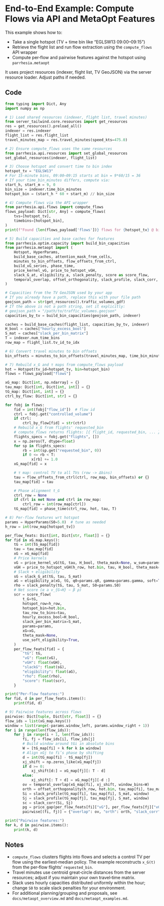 # End-to-End Example: Compute Flows via API and MetaOpt Features

This example shows how to:
- Take a single hotspot (TV + time bin like “EGLSW13 09:00–09:15”)
- Retrieve the flight list and run flow extraction using the `compute_flows` API wrapper
- Compute per‑flow and pairwise features against the hotspot using `parrhesia.metaopt`

It uses project resources (indexer, flight list, TV GeoJSON) via the server resource loader. Adjust paths if needed.

## Code

```python
from typing import Dict, Any
import numpy as np

# 1) Load shared resources (indexer, flight list, travel minutes)
from server_tailwind.core.resources import get_resources
res = get_resources().preload_all()
indexer = res.indexer
flight_list = res.flight_list
travel_minutes_map = res.travel_minutes(speed_kts=475.0)

# 2) Ensure compute_flows uses the same resources
from parrhesia.api.resources import set_global_resources
set_global_resources(indexer, flight_list)

# 3) Choose hotspot and convert time to bin index
hotspot_tv = "EGLSW13"
# For 15-minute bins, 09:00–09:15 starts at bin = 9*60/15 = 36
# If your time_bin_minutes differs, compute via:
start_h, start_m = 9, 0
bin_size = indexer.time_bin_minutes
hotspot_bin = (start_h * 60 + start_m) // bin_size

# 4) Compute flows via the API wrapper
from parrhesia.api.flows import compute_flows
flows_payload: Dict[str, Any] = compute_flows(
    tvs=[hotspot_tv],
    timebins=[hotspot_bin],
)
print(f"Found {len(flows_payload['flows'])} flows for {hotspot_tv} @ bin {hotspot_bin}")

# 5) Build capacities and base caches for features
from parrhesia.optim.capacity import build_bin_capacities
from parrhesia.metaopt import (
    Hotspot, HyperParams,
    build_base_caches, attention_mask_from_cells,
    minutes_to_bin_offsets, flow_offsets_from_ctrl,
    build_xG_series, phase_time,
    price_kernel_vG, price_to_hotspot_vGH,
    slack_G_at, eligibility_a, slack_penalty, score as score_flow,
    temporal_overlap, offset_orthogonality, slack_profile, slack_corr, price_gap,
)

# Capacities from the TV GeoJSON used by your app
# If you already have a path, replace this with your file path
geojson_path = str(get_resources().traffic_volumes_gdf)
# If the above is not a path string, set it explicitly:
# geojson_path = "/path/to/traffic_volumes.geojson"
capacities_by_tv = build_bin_capacities(geojson_path, indexer)

caches = build_base_caches(flight_list, capacities_by_tv, indexer)
H_bool = caches["hourly_excess_bool"]
S_mat = caches["slack_per_bin_matrix"]
T = indexer.num_time_bins
row_map = flight_list.tv_id_to_idx

# 6) Convert travel minutes to bin offsets
bin_offsets = minutes_to_bin_offsets(travel_minutes_map, time_bin_minutes=indexer.time_bin_minutes)

# 7) Rebuild x_G and τ maps from compute_flows payload
hot = Hotspot(tv_id=hotspot_tv, bin=hotspot_bin)
flows = flows_payload["flows"]

xG_map: Dict[int, np.ndarray] = {}
tau_map: Dict[int, Dict[int, int]] = {}
tG_map: Dict[int, int] = {}
ctrl_by_flow: Dict[int, str] = {}

for fobj in flows:
    fid = int(fobj["flow_id"])  # flow id
    ctrl = fobj.get("controlled_volume")
    if ctrl:
        ctrl_by_flow[fid] = str(ctrl)
    # Rebuild x_G from flights' requested_bin
    # compute_flows returns flights: [{ flight_id, requested_bin, ... }]
    flights_specs = fobj.get("flights", [])
    x = np.zeros(T, dtype=float)
    for sp in flights_specs:
        rb = int(sp.get("requested_bin", 0))
        if 0 <= rb < T:
            x[rb] += 1.0
    xG_map[fid] = x

    # τ map: control TV to all TVs (row -> Δbins)
    tau = flow_offsets_from_ctrl(ctrl, row_map, bin_offsets) or {}
    tau_map[fid] = tau

    # Phase alignment t_G
    ctrl_row = None
    if ctrl is not None and ctrl in row_map:
        ctrl_row = int(row_map[ctrl])
    tG_map[fid] = phase_time(ctrl_row, hot, tau, T)

# 8) Per-flow features wrt hotspot
params = HyperParams(S0=5.0)  # tune as needed
h_row = int(row_map[hotspot_tv])

per_flow_feats: Dict[int, Dict[str, float]] = {}
for fid in xG_map.keys():
    tG = int(tG_map[fid])
    tau = tau_map[fid]
    xG = xG_map[fid]
    # Price kernels
    vG = price_kernel_vG(tG, tau, H_bool, theta_mask=None, w_sum=params.w_sum, w_max=params.w_max)
    vGH = price_to_hotspot_vGH(h_row, hot.bin, tau, H_bool, theta_mask=None, w_sum=params.w_sum, w_max=params.w_max, kappa=params.kappa)
    # Slack + eligibility
    sG = slack_G_at(tG, tau, S_mat)
    aG = eligibility_a(xG, tG, q0=params.q0, gamma=params.gamma, soft=True)
    rho = slack_penalty(tG, tau, S_mat, S0=params.S0)
    # Net score (α a v_{G→H} − β ρ)
    scr = score_flow(
        t_G=tG,
        hotspot_row=h_row,
        hotspot_bin=hot.bin,
        tau_row_to_bins=tau,
        hourly_excess_bool=H_bool,
        slack_per_bin_matrix=S_mat,
        params=params,
        xG=xG,
        theta_mask=None,
        use_soft_eligibility=True,
    )
    per_flow_feats[fid] = {
        "tG": tG,
        "vG": float(vG),
        "vGH": float(vGH),
        "slackG": float(sG),
        "eligibility": float(aG),
        "rho": float(rho),
        "score": float(scr),
    }

print("Per-flow features:")
for fid, d in per_flow_feats.items():
    print(fid, d)

# 9) Pairwise features across flows
pairwise: Dict[tuple, Dict[str, float]] = {}
flow_ids = list(xG_map.keys())
window = list(range(-params.window_left, params.window_right + 1))
for i in range(len(flow_ids)):
    for j in range(i + 1, len(flow_ids)):
        fi, fj = flow_ids[i], flow_ids[j]
        # Build window around tGi in absolute bins
        W = [tG_map[fi] + k for k in window]
        # Align xGj to fi’s phase by shifting
        d = int(tG_map[fi] - tG_map[fj])
        xj_shift = np.zeros_like(xG_map[fj])
        if d >= 0:
            xj_shift[d:] = xG_map[fj][: T - d]
        else:
            xj_shift[: T + d] = xG_map[fj][-d :]
        ov = temporal_overlap(xG_map[fi], xj_shift, window_bins=W)
        orth = offset_orthogonality(h_row, hot.bin, tau_map[fi], tau_map[fj], H_bool)
        Si = slack_profile(tG_map[fi], tau_map[fi], S_mat, window)
        Sj = slack_profile(tG_map[fj], tau_map[fj], S_mat, window)
        sc = slack_corr(Si, Sj)
        pg = price_gap(per_flow_feats[fi]["vG"], per_flow_feats[fj]["vG"], eps=params.eps)
        pairwise[(fi, fj)] = {"overlap": ov, "orth": orth, "slack_corr": sc, "price_gap": pg}

print("Pairwise features:")
for k, d in pairwise.items():
    print(k, d)
```

## Notes
- `compute_flows` clusters flights into flows and selects a control TV per flow using the earliest‑median policy. The example reconstructs `x_G(t)` from the per‑flow flights’ `requested_bin`.
- Travel minutes use centroid great‑circle distances from the server resources; adjust if you maintain your own travel‑time matrix.
- Slack uses hourly capacities distributed uniformly within the hour; change `S0` to scale slack penalties for your environment.
- For additional planning/grouping and proposals, see `docs/metaopt_overview.md` and `docs/metaopt_examples.md`.

